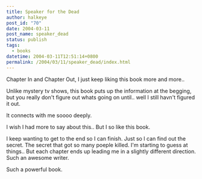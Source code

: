 ```yaml
---
title: Speaker for the Dead
author: halkeye
post_id: "70"
date: 2004-03-11
post_name: speaker_dead
status: publish
tags:
  - books
datetime: 2004-03-11T12:51:14+0800
permalink: /2004/03/11/speaker_dead/index.html
---
```


Chapter In and Chapter Out, I just keep liking this book more and more..

Unlike mystery tv shows, this book puts up the information at the begging, but you really don't figure out whats going on until.. well I still havn't figured it out.

It connects with me soooo deeply.

I wish I had more to say about this.. But I so like this book.

I keep wanting to get to the end so I can finish. Just so I can find out the secret. The secret that got so many poeple killed. I'm starting to guess at things.. But each chapter ends up leading me in a slightly different direction. Such an awesome writer.

Such a powerful book.
